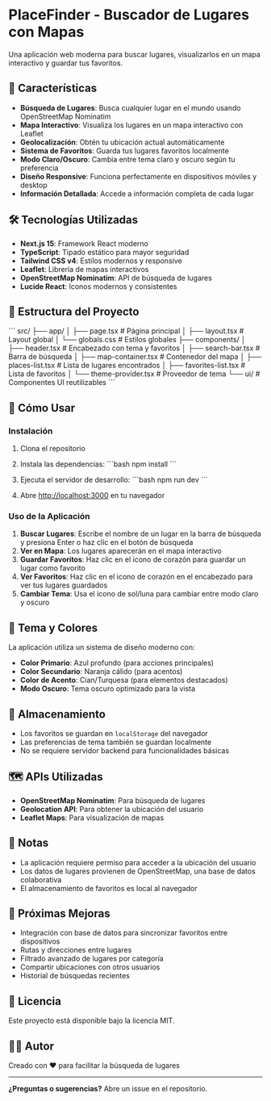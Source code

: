 # PlaceFinder - Buscador de Lugares con Mapas

Una aplicación web moderna para buscar lugares, visualizarlos en un mapa interactivo y guardar tus favoritos.

## 🌟 Características

- **Búsqueda de Lugares**: Busca cualquier lugar en el mundo usando OpenStreetMap Nominatim
- **Mapa Interactivo**: Visualiza los lugares en un mapa interactivo con Leaflet
- **Geolocalización**: Obtén tu ubicación actual automáticamente
- **Sistema de Favoritos**: Guarda tus lugares favoritos localmente
- **Modo Claro/Oscuro**: Cambia entre tema claro y oscuro según tu preferencia
- **Diseño Responsive**: Funciona perfectamente en dispositivos móviles y desktop
- **Información Detallada**: Accede a información completa de cada lugar

## 🛠️ Tecnologías Utilizadas

- **Next.js 15**: Framework React moderno
- **TypeScript**: Tipado estático para mayor seguridad
- **Tailwind CSS v4**: Estilos modernos y responsive
- **Leaflet**: Librería de mapas interactivos
- **OpenStreetMap Nominatim**: API de búsqueda de lugares
- **Lucide React**: Iconos modernos y consistentes

## 📱 Estructura del Proyecto

\`\`\`
src/
├── app/
│   ├── page.tsx              # Página principal
│   ├── layout.tsx            # Layout global
│   └── globals.css           # Estilos globales
├── components/
│   ├── header.tsx            # Encabezado con tema y favoritos
│   ├── search-bar.tsx        # Barra de búsqueda
│   ├── map-container.tsx     # Contenedor del mapa
│   ├── places-list.tsx       # Lista de lugares encontrados
│   ├── favorites-list.tsx    # Lista de favoritos
│   └── theme-provider.tsx    # Proveedor de tema
└── ui/                       # Componentes UI reutilizables
\`\`\`

## 🚀 Cómo Usar

### Instalación

1. Clona el repositorio
2. Instala las dependencias:
   \`\`\`bash
   npm install
   \`\`\`

3. Ejecuta el servidor de desarrollo:
   \`\`\`bash
   npm run dev
   \`\`\`

4. Abre [http://localhost:3000](http://localhost:3000) en tu navegador

### Uso de la Aplicación

1. **Buscar Lugares**: Escribe el nombre de un lugar en la barra de búsqueda y presiona Enter o haz clic en el botón de búsqueda
2. **Ver en Mapa**: Los lugares aparecerán en el mapa interactivo
3. **Guardar Favoritos**: Haz clic en el icono de corazón para guardar un lugar como favorito
4. **Ver Favoritos**: Haz clic en el icono de corazón en el encabezado para ver tus lugares guardados
5. **Cambiar Tema**: Usa el icono de sol/luna para cambiar entre modo claro y oscuro

## 🎨 Tema y Colores

La aplicación utiliza un sistema de diseño moderno con:
- **Color Primario**: Azul profundo (para acciones principales)
- **Color Secundario**: Naranja cálido (para acentos)
- **Color de Acento**: Cian/Turquesa (para elementos destacados)
- **Modo Oscuro**: Tema oscuro optimizado para la vista

## 💾 Almacenamiento

- Los favoritos se guardan en `localStorage` del navegador
- Las preferencias de tema también se guardan localmente
- No se requiere servidor backend para funcionalidades básicas

## 🗺️ APIs Utilizadas

- **OpenStreetMap Nominatim**: Para búsqueda de lugares
- **Geolocation API**: Para obtener la ubicación del usuario
- **Leaflet Maps**: Para visualización de mapas

## 📝 Notas

- La aplicación requiere permiso para acceder a la ubicación del usuario
- Los datos de lugares provienen de OpenStreetMap, una base de datos colaborativa
- El almacenamiento de favoritos es local al navegador

## 🔄 Próximas Mejoras

- Integración con base de datos para sincronizar favoritos entre dispositivos
- Rutas y direcciones entre lugares
- Filtrado avanzado de lugares por categoría
- Compartir ubicaciones con otros usuarios
- Historial de búsquedas recientes

## 📄 Licencia

Este proyecto está disponible bajo la licencia MIT.

## 👨‍💻 Autor

Creado con ❤️ para facilitar la búsqueda de lugares

---

**¿Preguntas o sugerencias?** Abre un issue en el repositorio.
